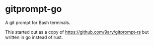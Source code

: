 # gitprompt-go
A git prompt for Bash terminals.

This started out as a copy of https://github.com/9ary/gitprompt-rs but written in go instead of rust.

